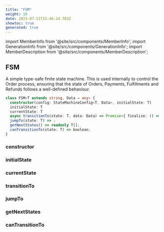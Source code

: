 ```yaml
---
title: "FSM"
weight: 10
date: 2023-07-21T15:46:14.783Z
showtoc: true
generated: true
---
```

<!-- This file was generated from the Vendure source. Do not modify. Instead, re-run the "docs:build" script -->
import MemberInfo from '@site/src/components/MemberInfo';
import GenerationInfo from '@site/src/components/GenerationInfo';
import MemberDescription from '@site/src/components/MemberDescription';


## FSM

<GenerationInfo sourceFile="packages/core/src/common/finite-state-machine/finite-state-machine.ts" sourceLine="12" packageName="@vendure/core" />

A simple type-safe finite state machine. This is used internally to control the Order process, ensuring that
the state of Orders, Payments, Fulfillments and Refunds follows a well-defined behaviour.

```ts title="Signature"
class FSM<T extends string, Data = any> {
  constructor(config: StateMachineConfig<T, Data>, initialState: T)
  initialState: T
  currentState: T
  async transitionTo(state: T, data: Data) => Promise<{ finalize: () => Promise<any> }>;
  jumpTo(state: T) => ;
  getNextStates() => readonly T[];
  canTransitionTo(state: T) => boolean;
}
```

<div className="members-wrapper">

### constructor

<MemberInfo kind="method" type="(config: <a href='/reference/typescript-api/state-machine/state-machine-config#statemachineconfig'>StateMachineConfig</a>&#60;T, Data&#62;, initialState: T) => FSM"   />


### initialState

<MemberInfo kind="property" type="T"   />


### currentState

<MemberInfo kind="property" type="T"   />


### transitionTo

<MemberInfo kind="method" type="(state: T, data: Data) => Promise&#60;{ finalize: () =&#62; Promise&#60;any&#62; }&#62;"   />


### jumpTo

<MemberInfo kind="method" type="(state: T) => "   />


### getNextStates

<MemberInfo kind="method" type="() => readonly T[]"   />


### canTransitionTo

<MemberInfo kind="method" type="(state: T) => boolean"   />




</div>
